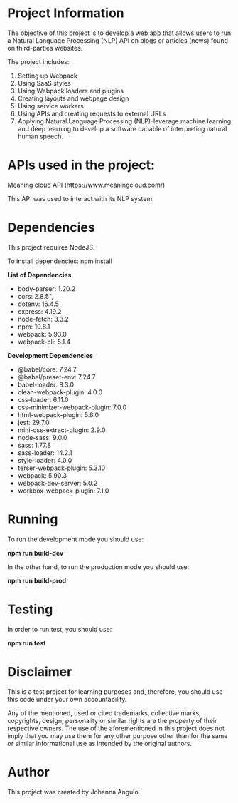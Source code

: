 # Project Information

The objective of this project is to develop a web app that allows users to run a Natural Language Processing (NLP) API on blogs or articles (news) found on third-parties websites.

The project includes:

1. Setting up Webpack
2. Using SaaS styles
3. Using Webpack loaders and plugins
4. Creating layouts and webpage design
5. Using service workers
6. Using APIs and creating requests to external URLs
7. Applying Natural Language Processing (NLP)-leverage machine learning and deep learning to develop a software capable of interpreting natural human speech.


# APIs used in the project:

Meaning cloud API (https://www.meaningcloud.com/)

This API was used to interact with its NLP system.

# Dependencies

This project requires NodeJS.

To install dependencies: npm install

**List of Dependencies**

 - body-parser: 1.20.2
 - cors: 2.8.5",
 - dotenv: 16.4.5
 - express: 4.19.2
 - node-fetch: 3.3.2
 - npm: 10.8.1
 - webpack: 5.93.0
 - webpack-cli: 5.1.4

  **Development Dependencies**

  - @babel/core: 7.24.7
  - @babel/preset-env: 7.24.7
  - babel-loader: 8.3.0
  - clean-webpack-plugin: 4.0.0
  - css-loader: 6.11.0
  - css-minimizer-webpack-plugin: 7.0.0
  - html-webpack-plugin: 5.6.0
  - jest: 29.7.0
  - mini-css-extract-plugin: 2.9.0
  - node-sass: 9.0.0
  - sass: 1.77.8
  - sass-loader: 14.2.1
  - style-loader: 4.0.0
  - terser-webpack-plugin: 5.3.10
  - webpack: 5.90.3
  - webpack-dev-server: 5.0.2
  - workbox-webpack-plugin: 7.1.0

# Running

To run the development mode you should use:

**npm run build-dev**

In the other hand, to run the production mode you should use:

**npm run build-prod**

# Testing

In order to run test, you should use:

**npm run test**

# Disclaimer

This is a test project for learning purposes and, therefore, you should use this code under your own accountability.

Any of the mentioned, used or cited trademarks, collective marks, copyrights, design, personality or similar rights are the property of their respective owners. The use of the aforementioned in this project does not imply that you may use them for any other purpose other than for the same or similar informational use as intended by the original authors.

# Author

This project was created by Johanna Angulo.


